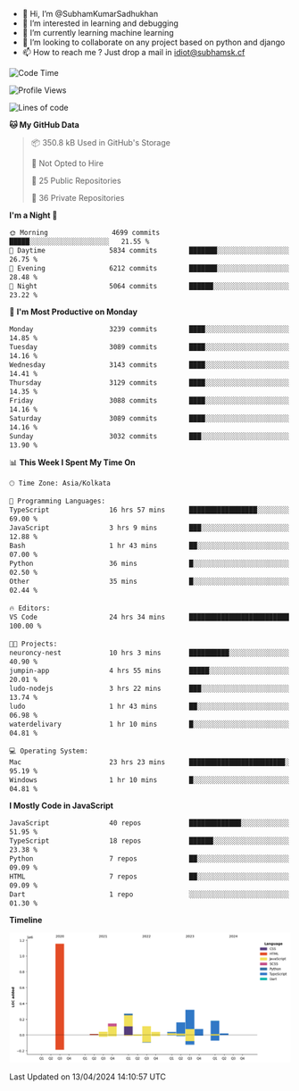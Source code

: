- 👋 Hi, I’m @SubhamKumarSadhukhan
- 👀 I’m interested in learning and debugging
- 🌱 I’m currently learning machine learning
- 💞️ I’m looking to collaborate on any project based on python and django
- 📫 How to reach me ?
      Just drop a mail in idiot@subhamsk.cf

<!---
SubhamKumarSadhukhan/SubhamKumarSadhukhan is a ✨ special ✨ repository because its `README.md` (this file) appears on your GitHub profile.
You can click the Preview link to take a look at your changes.
--->


<!--START_SECTION:waka-->
![Code Time](http://img.shields.io/badge/Code%20Time-2%2C118%20hrs%2057%20mins-blue)

![Profile Views](http://img.shields.io/badge/Profile%20Views-0-blue)

![Lines of code](https://img.shields.io/badge/From%20Hello%20World%20I%27ve%20Written-2.6%20million%20lines%20of%20code-blue)

**🐱 My GitHub Data** 

> 📦 350.8 kB Used in GitHub's Storage 
 > 
> 🚫 Not Opted to Hire
 > 
> 📜 25 Public Repositories 
 > 
> 🔑 36 Private Repositories 
 > 
**I'm a Night 🦉** 

```text
🌞 Morning                4699 commits        █████░░░░░░░░░░░░░░░░░░░░   21.55 % 
🌆 Daytime                5834 commits        ███████░░░░░░░░░░░░░░░░░░   26.75 % 
🌃 Evening                6212 commits        ███████░░░░░░░░░░░░░░░░░░   28.48 % 
🌙 Night                  5064 commits        ██████░░░░░░░░░░░░░░░░░░░   23.22 % 
```
📅 **I'm Most Productive on Monday** 

```text
Monday                   3239 commits        ████░░░░░░░░░░░░░░░░░░░░░   14.85 % 
Tuesday                  3089 commits        ████░░░░░░░░░░░░░░░░░░░░░   14.16 % 
Wednesday                3143 commits        ████░░░░░░░░░░░░░░░░░░░░░   14.41 % 
Thursday                 3129 commits        ████░░░░░░░░░░░░░░░░░░░░░   14.35 % 
Friday                   3088 commits        ████░░░░░░░░░░░░░░░░░░░░░   14.16 % 
Saturday                 3089 commits        ████░░░░░░░░░░░░░░░░░░░░░   14.16 % 
Sunday                   3032 commits        ███░░░░░░░░░░░░░░░░░░░░░░   13.90 % 
```


📊 **This Week I Spent My Time On** 

```text
🕑︎ Time Zone: Asia/Kolkata

💬 Programming Languages: 
TypeScript               16 hrs 57 mins      █████████████████░░░░░░░░   69.00 % 
JavaScript               3 hrs 9 mins        ███░░░░░░░░░░░░░░░░░░░░░░   12.88 % 
Bash                     1 hr 43 mins        ██░░░░░░░░░░░░░░░░░░░░░░░   07.00 % 
Python                   36 mins             █░░░░░░░░░░░░░░░░░░░░░░░░   02.50 % 
Other                    35 mins             █░░░░░░░░░░░░░░░░░░░░░░░░   02.44 % 

🔥 Editors: 
VS Code                  24 hrs 34 mins      █████████████████████████   100.00 % 

🐱‍💻 Projects: 
neuroncy-nest            10 hrs 3 mins       ██████████░░░░░░░░░░░░░░░   40.90 % 
jumpin-app               4 hrs 55 mins       █████░░░░░░░░░░░░░░░░░░░░   20.01 % 
ludo-nodejs              3 hrs 22 mins       ███░░░░░░░░░░░░░░░░░░░░░░   13.74 % 
ludo                     1 hr 43 mins        ██░░░░░░░░░░░░░░░░░░░░░░░   06.98 % 
waterdelivary            1 hr 10 mins        █░░░░░░░░░░░░░░░░░░░░░░░░   04.81 % 

💻 Operating System: 
Mac                      23 hrs 23 mins      ████████████████████████░   95.19 % 
Windows                  1 hr 10 mins        █░░░░░░░░░░░░░░░░░░░░░░░░   04.81 % 
```

**I Mostly Code in JavaScript** 

```text
JavaScript               40 repos            █████████████░░░░░░░░░░░░   51.95 % 
TypeScript               18 repos            ██████░░░░░░░░░░░░░░░░░░░   23.38 % 
Python                   7 repos             ██░░░░░░░░░░░░░░░░░░░░░░░   09.09 % 
HTML                     7 repos             ██░░░░░░░░░░░░░░░░░░░░░░░   09.09 % 
Dart                     1 repo              ░░░░░░░░░░░░░░░░░░░░░░░░░   01.30 % 
```



**Timeline**

![Lines of Code chart](https://raw.githubusercontent.com/SubhamKumarSadhukhan/SubhamKumarSadhukhan/main/assets/bar_graph.png)


 Last Updated on 13/04/2024 14:10:57 UTC
<!--END_SECTION:waka-->
